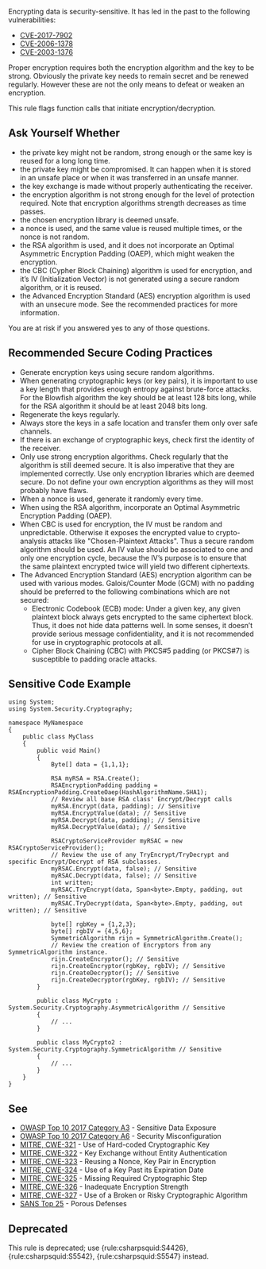 Encrypting data is security-sensitive. It has led in the past to the following vulnerabilities:
 
- [CVE-2017-7902](http://cve.mitre.org/cgi-bin/cvename.cgi?name=CVE-2017-7902)
- [CVE-2006-1378](http://cve.mitre.org/cgi-bin/cvename.cgi?name=CVE-2006-1378)
- [CVE-2003-1376](http://cve.mitre.org/cgi-bin/cvename.cgi?name=CVE-2003-1376)

Proper encryption requires both the encryption algorithm and the key to be strong. Obviously the private key needs to remain secret and be renewed regularly. However these are not the only means to defeat or weaken an encryption.
 
This rule flags function calls that initiate encryption/decryption.
 
## Ask Yourself Whether

- the private key might not be random, strong enough or the same key is reused for a long long time.
- the private key might be compromised. It can happen when it is stored in an unsafe place or when it was transferred in an unsafe manner.
- the key exchange is made without properly authenticating the receiver.
- the encryption algorithm is not strong enough for the level of protection required. Note that encryption algorithms strength decreases as time
  passes.
- the chosen encryption library is deemed unsafe.
- a nonce is used, and the same value is reused multiple times, or the nonce is not random.
- the RSA algorithm is used, and it does not incorporate an Optimal Asymmetric Encryption Padding (OAEP), which might weaken the encryption.
- the CBC (Cypher Block Chaining) algorithm is used for encryption, and it’s IV (Initialization Vector) is not generated using a secure random
  algorithm, or it is reused.
- the Advanced Encryption Standard (AES) encryption algorithm is used with an unsecure mode. See the recommended practices for more information.

You are at risk if you answered yes to any of those questions.
 
## Recommended Secure Coding Practices

- Generate encryption keys using secure random algorithms.
- When generating cryptographic keys (or key pairs), it is important to use a key length that provides enough entropy against brute-force
  attacks. For the Blowfish algorithm the key should be at least 128 bits long, while for the RSA algorithm it should be at least 2048 bits long.
- Regenerate the keys regularly.
- Always store the keys in a safe location and transfer them only over safe channels.
- If there is an exchange of cryptographic keys, check first the identity of the receiver.
- Only use strong encryption algorithms. Check regularly that the algorithm is still deemed secure. It is also imperative that they are
  implemented correctly. Use only encryption libraries which are deemed secure. Do not define your own encryption algorithms as they will most
  probably have flaws.
- When a nonce is used, generate it randomly every time.
- When using the RSA algorithm, incorporate an Optimal Asymmetric Encryption Padding (OAEP).
- When CBC is used for encryption, the IV must be random and unpredictable. Otherwise it exposes the encrypted value to crypto-analysis attacks
  like "Chosen-Plaintext Attacks". Thus a secure random algorithm should be used. An IV value should be associated to one and only one encryption
  cycle, because the IV’s purpose is to ensure that the same plaintext encrypted twice will yield two different ciphertexts.
- The Advanced Encryption Standard (AES) encryption algorithm can be used with various modes. Galois/Counter Mode (GCM) with no padding should be
  preferred to the following combinations which are not secured:
    - Electronic Codebook (ECB) mode: Under a given key, any given plaintext block always gets encrypted to the same ciphertext block. Thus, it
      does not hide data patterns well. In some senses, it doesn’t provide serious message confidentiality, and it is not recommended for use in
      cryptographic protocols at all.
    - Cipher Block Chaining (CBC) with PKCS#5 padding (or PKCS#7) is susceptible to padding oracle attacks.

## Sensitive Code Example

    using System;
    using System.Security.Cryptography;
    
    namespace MyNamespace
    {
        public class MyClass
        {
            public void Main()
            {
                Byte[] data = {1,1,1};
    
                RSA myRSA = RSA.Create();
                RSAEncryptionPadding padding = RSAEncryptionPadding.CreateOaep(HashAlgorithmName.SHA1);
                // Review all base RSA class' Encrypt/Decrypt calls
                myRSA.Encrypt(data, padding); // Sensitive
                myRSA.EncryptValue(data); // Sensitive
                myRSA.Decrypt(data, padding); // Sensitive
                myRSA.DecryptValue(data); // Sensitive
    
                RSACryptoServiceProvider myRSAC = new RSACryptoServiceProvider();
                // Review the use of any TryEncrypt/TryDecrypt and specific Encrypt/Decrypt of RSA subclasses.
                myRSAC.Encrypt(data, false); // Sensitive
                myRSAC.Decrypt(data, false); // Sensitive
                int written;
                myRSAC.TryEncrypt(data, Span<byte>.Empty, padding, out written); // Sensitive
                myRSAC.TryDecrypt(data, Span<byte>.Empty, padding, out written); // Sensitive
    
                byte[] rgbKey = {1,2,3};
                byte[] rgbIV = {4,5,6};
                SymmetricAlgorithm rijn = SymmetricAlgorithm.Create();
                // Review the creation of Encryptors from any SymmetricAlgorithm instance.
                rijn.CreateEncryptor(); // Sensitive
                rijn.CreateEncryptor(rgbKey, rgbIV); // Sensitive
                rijn.CreateDecryptor(); // Sensitive
                rijn.CreateDecryptor(rgbKey, rgbIV); // Sensitive
            }
    
            public class MyCrypto : System.Security.Cryptography.AsymmetricAlgorithm // Sensitive
            {
                // ...
            }
    
            public class MyCrypto2 : System.Security.Cryptography.SymmetricAlgorithm // Sensitive
            {
                // ...
            }
        }
    }

## See

- [OWASP Top 10 2017 Category A3](https://www.owasp.org/index.php/Top_10-2017_A3-Sensitive_Data_Exposure) - Sensitive Data Exposure
- [OWASP Top 10 2017 Category A6](https://www.owasp.org/index.php/Top_10-2017_A6-Security_Misconfiguration) - Security
  Misconfiguration
- [MITRE, CWE-321](https://cwe.mitre.org/data/definitions/321) - Use of Hard-coded Cryptographic Key
- [MITRE, CWE-322](https://cwe.mitre.org/data/definitions/322) - Key Exchange without Entity Authentication
- [MITRE, CWE-323](https://cwe.mitre.org/data/definitions/323) - Reusing a Nonce, Key Pair in Encryption
- [MITRE, CWE-324](https://cwe.mitre.org/data/definitions/324) - Use of a Key Past its Expiration Date
- [MITRE, CWE-325](https://cwe.mitre.org/data/definitions/325) - Missing Required Cryptographic Step
- [MITRE, CWE-326](https://cwe.mitre.org/data/definitions/326) - Inadequate Encryption Strength
- [MITRE, CWE-327](https://cwe.mitre.org/data/definitions/327) - Use of a Broken or Risky Cryptographic Algorithm
- [SANS Top 25](https://www.sans.org/top25-software-errors/#cat3) - Porous Defenses

## Deprecated
 
This rule is deprecated; use {rule:csharpsquid:S4426}, {rule:csharpsquid:S5542}, {rule:csharpsquid:S5547} instead.
